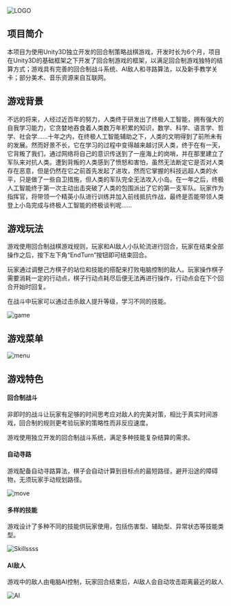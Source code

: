 ![LOGO](C:\Users\StarryJam\Desktop\LOGO.png)

## 项目简介

本项目为使用Unity3D独立开发的回合制策略战棋游戏，开发时长为6个月，项目在Unity3D的基础框架之下开发了回合制游戏的框架，以满足回合制游戏独特的结算方式；游戏具有完善的回合制战斗系统、AI敌人和寻路算法，以及新手教学关卡；部分美术、音乐资源来自互联网。



## 游戏背景

不远的将来，人经过近百年的努力，人类终于研发出了终极人工智能，拥有强大的自我学习能力，它贪婪地吞食着人类数万年积累的知识，数学、科学、语言学、哲学、社会学……十年之内，在终极人工智能辅助之下，人类的文明得到了前所未有的发展。然而好景不长，它在学习的过程中变得越来越讨厌人类，终于在有一天，它背叛了我们，通过网络将自己的意识传送到了一座海上的岗哨，并在那里建立了军队来对抗人类。遭到背叛的人类感到了愤怒和害怕，虽然无法断定它是否对人类存在恶意，但是仍然在它之前首先发起了进攻，然而它掌握的科技远超人类的水平，只是做了一些自卫措施，但人类的军队完全无法攻入小岛。在一年之后，终极人工智能终于第一次主动出击突破了人类的包围派出了它的第一支军队。玩家作为指挥官，将带领一个精英小队进行训练并加入前线抵抗作战，最终是否能带领人类登上小岛完成与终极人工智能的终极谈判呢……



## 游戏玩法

游戏使用回合制战棋游戏规则，玩家和AI敌人小队轮流进行回合，玩家在结束全部操作之后，按下左下角“EndTurn”按钮即可结束回合。

玩家通过调整己方棋子的站位和技能的搭配来打败电脑控制的敌人。玩家操作棋子需要消耗一定的行动点，棋子行动点耗尽后便无法再进行操作，行动点会在下个回合开始时回复。

在战斗中玩家可以通过击杀敌人提升等级，学习不同的技能。

![game](D:\Work\Unity3D\Sinking-Day\README_Pics\game.gif)



## 游戏菜单

![menu](D:\Work\Unity3D\Sinking-Day\README_Pics\menu.gif)



## 游戏特色

#### 回合制战斗

非即时的战斗让玩家有足够的时间思考应对敌人的完美对策，相比于真实时间游戏，回合制的规则更考验玩家的策略性而非反应速度。

游戏使用独立开发的回合制战斗系统，满足多种技能复杂结算的需求。



#### 自动寻路

游戏配备自动寻路算法，棋子会自动计算到目标点的最短路径，避开沿途的障碍物，无须玩家手动规划路径。

![move](D:\Work\Unity3D\Sinking-Day\README_Pics\move.gif)



#### 多样的技能

游戏设计了多种不同的技能供玩家使用，包括伤害型、辅助型、异常状态等技能类型。

![Skillssss](D:\Work\Unity3D\Sinking-Day\README_Pics\Skillssss.gif)



#### AI敌人

游戏中的敌人由电脑AI控制，玩家回合结束后，AI敌人会自动攻击距离最近的敌人

![AI](D:\Work\Unity3D\Sinking-Day\README_Pics\AI.gif)